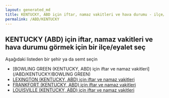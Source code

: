 ```yaml
---
layout: generated_md
title: KENTUCKY, ABD için iftar, namaz vakitleri ve hava durumu - ilçe/eyalet seç
permalink: /ABD/KENTUCKY
---
```


## KENTUCKY (ABD) için iftar, namaz vakitleri ve hava durumu  görmek için bir ilçe/eyalet seç

Aşağıdaki listeden bir şehir ya da semt seçin

* [BOWLING GREEN (KENTUCKY, ABD) için iftar ve namaz vakitleri](/ABD/KENTUCKY/BOWLING GREEN)
* [LEXINGTON (KENTUCKY, ABD) için iftar ve namaz vakitleri](/ABD/KENTUCKY/LEXINGTON)
* [FRANKFORT (KENTUCKY, ABD) için iftar ve namaz vakitleri](/ABD/KENTUCKY/FRANKFORT)
* [LOUISVILLE (KENTUCKY, ABD) için iftar ve namaz vakitleri](/ABD/KENTUCKY/LOUISVILLE)
